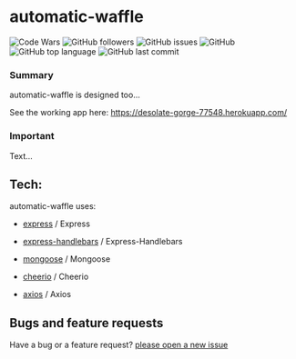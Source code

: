 # automatic-waffle

![Code Wars](https://www.codewars.com/users/cl33per/badges/micro)
![GitHub followers](https://img.shields.io/github/followers/cl33per?style=social)
![GitHub issues](https://img.shields.io/github/issues/cl33per/automatic-waffle)
![GitHub](https://img.shields.io/github/license/cl33per/automatic-waffle)
![GitHub top language](https://img.shields.io/github/languages/top/cl33per/automatic-waffle)
![GitHub last commit](https://img.shields.io/github/last-commit/cl33per/automatic-waffle)
### Summary

automatic-waffle is designed too...

See the working app here:
https://desolate-gorge-77548.herokuapp.com/

### Important
  
  Text...

## Tech:

automatic-waffle uses:

- [express](https://expressjs.com/) / Express

- [express-handlebars](https://www.npmjs.com/package/express-handlebars) / Express-Handlebars

- [mongoose](https://mongoosejs.com/) / Mongoose

- [cheerio](https://github.com/cheeriojs/cheerio) / Cheerio

- [axios](https://www.npmjs.com/package/axios) / Axios

## Bugs and feature requests

Have a bug or a feature request? [please open a new issue](https://github.com/cl33per/automatic-waffle/issues/new)

 
